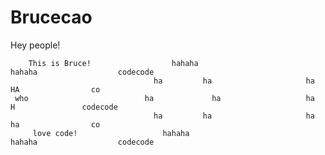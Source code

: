 # Brucecao

Hey people!

        This is Bruce!                  hahaha                        hahaha                  codecode
                                    ha         ha                     ha    HA                co
     who                          ha             ha                   ha      H               codecode
                                    ha         ha                     ha    ha                co
         love code!                   hahaha                          hahaha                  codecode
